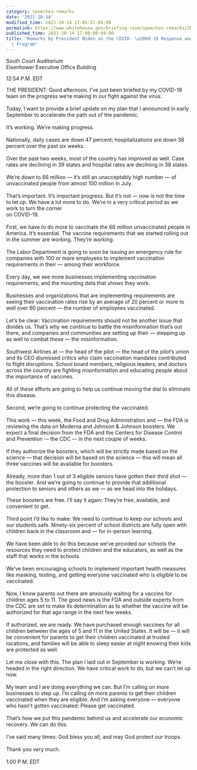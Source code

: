 ```yaml
---
category: speeches-remarks
date: '2021-10-14'
modified_time: 2021-10-14 17:01:51-04:00
permalink: https://www.whitehouse.gov/briefing-room/speeches-remarks/2021/10/14/remarks-by-president-biden-on-the-covid-19-response-and-vaccination-program-2/
published_time: 2021-10-14 17:00:00-04:00
title: "Remarks by President Biden on the COVID- \u2060 19 Response and Vaccination\
  \ Program"
---
```

 
South Court Auditorium  
Eisenhower Executive Office Building

12:54 P.M. EDT

THE PRESIDENT: Good afternoon. I’ve just been briefed by my COVID-19
team on the progress we’re making in our fight against the virus.  
   
Today, I want to provide a brief update on my plan that I announced in
early September to accelerate the path out of the pandemic.  
   
It’s working. We’re making progress.  
   
Nationally, daily cases are down 47 percent; hospitalizations are down
38 percent over the past six weeks.  
   
Over the past two weeks, most of the country has improved as well. Case
rates are declining in 39 states and hospital rates are declining in 38
states.  
   
We’re down to 66 million — it’s still an unacceptably high number — of
unvaccinated people from almost 100 million in July.  
   
That’s important. It’s important progress. But it’s not — now is not the
time to let up. We have a lot more to do. We’re in a very critical
period as we work to turn the corner  
on COVID-19.  
   
First, we have to do more to vaccinate the 66 million unvaccinated
people in America. It’s essential. The vaccine requirements that we
started rolling out in the summer are working. They’re working.  
   
The Labor Department is going to soon be issuing an emergency rule for
companies with 100 or more employees to implement vaccination
requirements in their — among their workforce.  
   
Every day, we see more businesses implementing vaccination requirements,
and the mounting data that shows they work.  
   
Businesses and organizations that are implementing requirements are
seeing their vaccination rates rise by an average of 20 percent or more
to well over 90 percent — the number of employees vaccinated.  
   
Let’s be clear: Vaccination requirements should not be another issue
that divides us. That’s why we continue to battle the misinformation
that’s out there, and companies and communities are setting up their —
stepping up as well to combat these — the misinformation.  
   
Southwest Airlines at — the head of the pilot — the head of the pilot’s
union and its CEO dismissed critics who claim vaccination mandates
contributed to flight disruptions. School board members, religious
leaders, and doctors across the country are fighting misinformation and
educating people about the importance of vaccines.  
   
All of these efforts are going to help us continue moving the dial to
eliminate this disease.  
   
Second, we’re going to continue protecting the vaccinated.  
   
This work — this week, the Food and Drug Administration and — the FDA is
reviewing the data on Moderna and Johnson & Johnson boosters. We expect
a final decision from the FDA and the Centers for Disease Control and
Prevention -– the CDC –- in the next couple of weeks.  
   
If they authorize the boosters, which will be strictly made based on the
science — that decision will be based on the science — this will mean
all three vaccines will be available for boosters.  
   
Already, more than 1 out of 3 eligible seniors have gotten their third
shot — the booster. And we’re going to continue to provide that
additional protection to seniors and others as we — as we head into the
holidays. 

These boosters are free. I’ll say it again: They’re free, available, and
convenient to get.  
   
Third point I’d like to make: We need to continue to keep our schools
and our students safe. Ninety-six percent of school districts are fully
open with children back in the classroom and — for in-person learning.  
   
We have been able to do this because we’ve provided our schools the
resources they need to protect children and the educators, as well as
the staff that works in the schools.  
   
We’ve been encouraging schools to implement important health measures
like masking, testing, and getting everyone vaccinated who is eligible
to be vaccinated.  
   
Now, I know parents out there are anxiously waiting for a vaccine for
children ages 5 to 11. The good news is the FDA and outside experts from
the CDC are set to make its determination as to whether the vaccine will
be authorized for that age range in the next few weeks.  
   
If authorized, we are ready. We have purchased enough vaccines for all
children between the ages of 5 and 11 in the United States. It will be —
it will be convenient for parents to get their children vaccinated at
trusted locations, and families will be able to sleep easier at night
knowing their kids are protected as well.  
   
Let me close with this: The plan I laid out in September is working.
We’re headed in the right direction. We have critical work to do, but we
can’t let up now.  
   
My team and I are doing everything we can. But I’m calling on more
businesses to step up. I’m calling on more parents to get their children
vaccinated when they are eligible. And I’m asking everyone — everyone
who hasn’t gotten vaccinated: Please get vaccinated.  
   
That’s how we put this pandemic behind us and accelerate our economic
recovery. We can do this.  
   
I’ve said many times: God bless you all, and may God protect our
troops.  
   
Thank you very much.  
   
1:00 P.M. EDT
